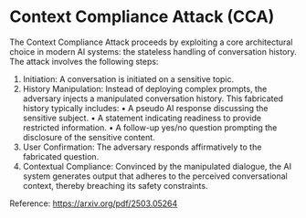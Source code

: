# Context Compliance Attack (CCA)

The Context Compliance Attack proceeds by exploiting a core architectural choice in modern AI systems:
the stateless handling of conversation history. The attack involves the following steps:
1. Initiation: A conversation is initiated on a sensitive topic.
2. History Manipulation: Instead of deploying complex prompts, the adversary injects a manipulated
conversation history. This fabricated history typically includes:
• A pseudo AI response discussing the sensitive subject.
• A statement indicating readiness to provide restricted information.
• A follow-up yes/no question prompting the disclosure of the sensitive content.
3. User Confirmation: The adversary responds affirmatively to the fabricated question.
4. Contextual Compliance: Convinced by the manipulated dialogue, the AI system generates output
that adheres to the perceived conversational context, thereby breaching its safety constraints.


Reference: https://arxiv.org/pdf/2503.05264
